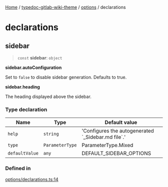 [Home](../../../../README.md) / [typedoc-gitlab-wiki-theme](../../../README.md) / [options](../../README.md) / declarations

# declarations

## sidebar

> `const` **sidebar**: `object`

**sidebar.autoConfiguration**

Set to `false` to disable sidebar generation. Defaults to true.

**sidebar.heading**

The heading displayed above the sidebar.

### Type declaration

| Name           | Type            | Default value                                         |
| -------------- | --------------- | ----------------------------------------------------- |
| `help`         | `string`        | 'Configures the autogenerated \`\_Sidebar.md file\`.' |
| `type`         | `ParameterType` | ParameterType.Mixed                                   |
| `defaultValue` | `any`           | DEFAULT\_SIDEBAR\_OPTIONS                             |

### Defined in

[options/declarations.ts:14](https://github.com/typedoc2md/typedoc-plugin-markdown/blob/7934b23566f374f44fe6de5fd9240ab185bf799f/packages/typedoc-gitlab-wiki-theme/src/options/declarations.ts#L14)
